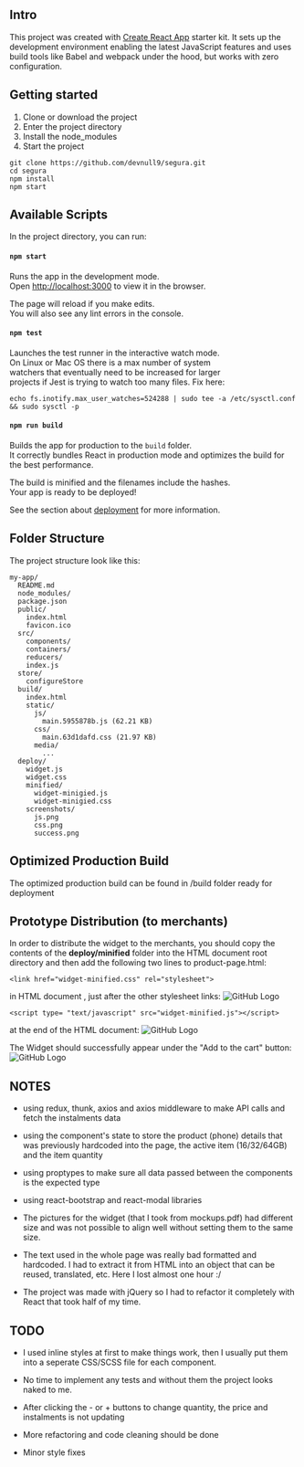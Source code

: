 ## Intro
This project was created with [Create React App](https://github.com/facebookincubator/create-react-app) starter kit. It sets up the development environment enabling the latest JavaScript features and uses build tools like Babel and webpack under the hood, but works with zero configuration.

## Getting started

1. Clone or download the project
2. Enter the project directory
3. Install the node_modules
4. Start the project
````
git clone https://github.com/devnull9/segura.git
cd segura
npm install
npm start
````

## Available Scripts

In the project directory, you can run:

#### `npm start`

Runs the app in the development mode.<br>
Open [http://localhost:3000](http://localhost:3000) to view it in the browser.

The page will reload if you make edits.<br>
You will also see any lint errors in the console.


#### `npm test`

Launches the test runner in the interactive watch mode.<br>
On Linux or Mac OS there is a max number of system<br>
watchers that eventually need to be increased for larger<br>
projects if Jest is trying to watch too many files. Fix here:
````
echo fs.inotify.max_user_watches=524288 | sudo tee -a /etc/sysctl.conf && sudo sysctl -p
```` 


#### `npm run build`

Builds the app for production to the `build` folder.<br>
It correctly bundles React in production mode and optimizes the build for the best performance.

The build is minified and the filenames include the hashes.<br>
Your app is ready to be deployed!

See the section about [deployment](#deployment) for more information.


## Folder Structure

The project structure look like this:

```
my-app/
  README.md
  node_modules/
  package.json
  public/
    index.html
    favicon.ico
  src/
    components/
    containers/
    reducers/
    index.js
  store/
    configureStore
  build/
    index.html
    static/
      js/
        main.5955878b.js (62.21 KB)
      css/
        main.63d1dafd.css (21.97 KB)
      media/
        ...
  deploy/
    widget.js
    widget.css
    minified/
      widget-minigied.js
      widget-minigied.css
    screenshots/
      js.png
      css.png
      success.png
```

## Optimized Production Build

The optimized production build can be found in /build folder ready for deployment


## Prototype Distribution (to merchants)

In order to distribute the widget to the merchants, you should copy the contents of the **deploy/minified** folder into the HTML document root directory and then add the following two lines to product-page.html:

```<link href="widget-minified.css" rel="stylesheet">```

in HTML document <head>, just after the other stylesheet links:
![GitHub Logo](/deploy/screenshots/css.png)

```<script type= "text/javascript" src="widget-minified.js"></script>```

at the end of the HTML document:
![GitHub Logo](/deploy/screenshots/js.png)

The Widget should successfully appear under the "Add to the cart" button:
![GitHub Logo](/deploy/screenshots/success.png)


## NOTES

* using redux, thunk, axios and axios middleware to make API calls and fetch the instalments data
* using the component's state to store the product (phone) details that was previously hardcoded into the page, the active item (16/32/64GB) and the item quantity
* using proptypes to make sure all data passed between the components is the expected type
* using react-bootstrap and react-modal libraries

* The pictures for the widget (that I took from mockups.pdf) had different size and was not possible to align well without setting them to the same size.

* The text used in the whole page was really bad formatted and hardcoded. I had to extract it from HTML into an object that can be reused, translated, etc. Here I lost almost one hour :/

* The project was made with jQuery so I had to refactor it completely with React that took half of my time.

## TODO


* I used inline styles at first to make things work, then I usually put them into a seperate CSS/SCSS file for each component.

* No time to implement any tests and without them the project looks naked to me.

* After clicking the - or + buttons to change quantity, the price and instalments is not updating

* More refactoring and code cleaning should be done

* Minor style fixes